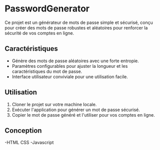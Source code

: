 # PasswordGenerator

Ce projet est un générateur de mots de passe simple et sécurisé, conçu pour créer des mots de passe robustes et aléatoires pour renforcer la sécurité de vos comptes en ligne.

## Caractéristiques

- Génère des mots de passe aléatoires avec une forte entropie.
- Paramètres configurables pour ajuster la longueur et les caractéristiques du mot de passe.
- Interface utilisateur conviviale pour une utilisation facile.

## Utilisation

1. Cloner le projet sur votre machine locale.
2. Exécuter l'application pour générer un mot de passe sécurisé.
3. Copier le mot de passe généré et l'utiliser pour vos comptes en ligne.

## Conception 
 -HTML CSS
 -Javascript